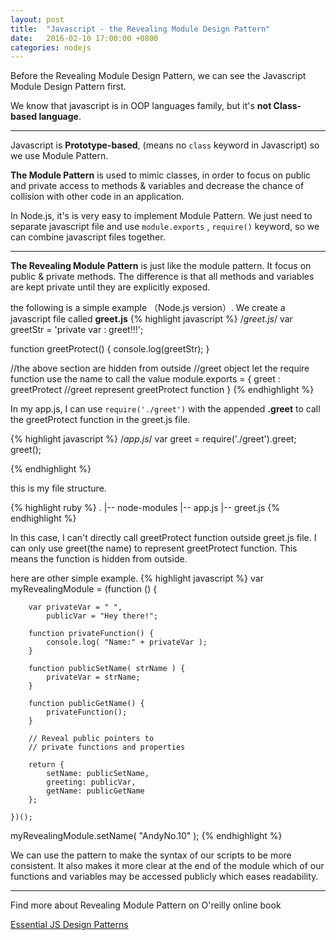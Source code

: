 ```yaml
---
layout: post
title:  "Javascript - the Revealing Module Design Pattern"
date:   2016-02-10 17:00:00 +0800
categories: nodejs
---
```

Before the Revealing Module Design Pattern, we can see the Javascript Module Design Pattern first.

We know that javascript is in OOP languages family, but it's **not Class-based language**.

------

Javascript is **Prototype-based**, (means no ``class`` keyword in Javascript) so we use Module Pattern.

**The Module Pattern** is used to mimic classes, in order to focus on public and private access to methods & variables and
decrease the chance of collision with other code in an application.

In Node.js, it's is very easy to implement Module Pattern. We just need to separate javascript file and use ``module.exports``
, ``require()`` keyword, so we can combine javascript files together.

-------

**The Revealing Module Pattern** is just like the module pattern. It focus on public & private methods.
The difference is that all methods and variables are kept private until they are explicitly exposed.

the following is a simple example （Node.js version）.
We create a javascript file called **greet.js**
{% highlight javascript %}
/*greet.js*/
var greetStr = 'private var : greet!!!';

function greetProtect() {
  console.log(greetStr);
}

//the above section are hidden from outside
//greet object let the require function use the name to call the value
module.exports = {
  greet : greetProtect //greet represent greetProtect function
}
{% endhighlight %}

In my app.js, I can use ``require('./greet')``  with the appended  **.greet**  to call the greetProtect function in the greet.js file.

{% highlight javascript %}
/*app.js*/
var greet = require('./greet').greet;
greet();

{% endhighlight %}

this is my file structure.

{% highlight ruby %}
.
|-- node-modules
|-- app.js
|-- greet.js
{% endhighlight %}

In this case, I can't directly call greetProtect function outside greet.js file. I can only use greet(the name) to represent
greetProtect function. This means the function is hidden from outside.

here are other simple example.
{% highlight javascript %}
var myRevealingModule = (function () {

        var privateVar = " ",
            publicVar = "Hey there!";

        function privateFunction() {
            console.log( "Name:" + privateVar );
        }

        function publicSetName( strName ) {
            privateVar = strName;
        }

        function publicGetName() {
            privateFunction();
        }

        // Reveal public pointers to
        // private functions and properties

        return {
            setName: publicSetName,
            greeting: publicVar,
            getName: publicGetName
        };

    })();

myRevealingModule.setName( "AndyNo.10" );
{% endhighlight %}

We can use the pattern to make the syntax of our scripts to be more consistent.
It also makes it more clear at the end of the module which of our functions and variables may be accessed publicly which eases readability.

------

Find more about Revealing Module Pattern on O'reilly online book

[Essential JS Design Patterns][Essential-JS-Design-Patterns]


[Essential-JS-Design-Patterns]:https://addyosmani.com/resources/essentialjsdesignpatterns/book/#revealingmodulepatternjavascript
